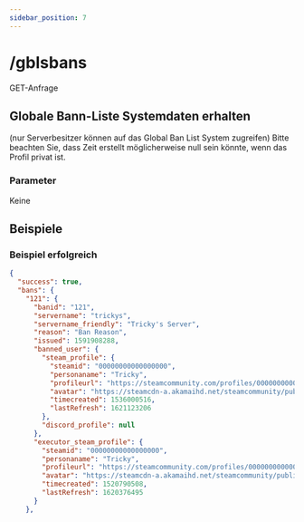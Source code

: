 ```yaml
---
sidebar_position: 7
---
```


# /gblsbans

<span class="request-bubble request-get">GET-Anfrage</span>


## Globale Bann-Liste Systemdaten erhalten
(nur Serverbesitzer können auf das Global Ban List System zugreifen) Bitte beachten Sie, dass <span class="code-text">Zeit erstellt</span> möglicherweise null sein könnte, wenn das Profil privat ist.


### Parameter
Keine

## Beispiele
### Beispiel erfolgreich
```json
{
  "success": true,
  "bans": {
    "121": {
      "banid": "121",
      "servername": "trickys",
      "servername_friendly": "Tricky's Server",
      "reason": "Ban Reason",
      "issued": 1591908288,
      "banned_user": {
        "steam_profile": {
          "steamid": "00000000000000000",
          "personaname": "Tricky",
          "profileurl": "https://steamcommunity.com/profiles/00000000000000000/",
          "avatar": "https://steamcdn-a.akamaihd.net/steamcommunity/public/images/avatars/fe/00000000000000000.jpg",
          "timecreated": 1536000516,
          "lastRefresh": 1621123206
        },
        "discord_profile": null
      },
      "executor_steam_profile": {
        "steamid": "00000000000000000",
        "personaname": "Tricky",
        "profileurl": "https://steamcommunity.com/profiles/00000000000000000/",
        "avatar": "https://steamcdn-a.akamaihd.net/steamcommunity/public/images/avatars/6b/00000000000000000.jpg",
        "timecreated": 1520790508,
        "lastRefresh": 1620376495
      }
    },
```